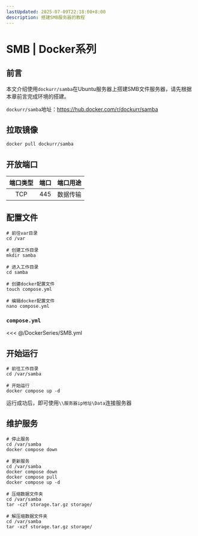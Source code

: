 ```yaml
---
lastUpdated: 2025-07-09T22:18:00+8:00
description: 搭建SMB服务器的教程
---
```


# SMB | Docker系列

## 前言

本文介绍使用`dockurr/samba`在Ubuntu服务器上搭建SMB文件服务器，请先根据本章前言完成环境的搭建。

`dockurr/samba`地址：<https://hub.docker.com/r/dockurr/samba>

## 拉取镜像

```bash
docker pull dockurr/samba
```

## 开放端口

| 端口类型 | 端口  | 端口用途 |
| :------: | :---: | :------: |
|   TCP    |  445  | 数据传输 |

## 配置文件

```shell
# 前往var目录
cd /var

# 创建工作目录
mkdir samba

# 进入工作目录
cd samba

# 创建docker配置文件
touch compose.yml

# 编辑docker配置文件
nano compose.yml
```

### `compose.yml`

<<< @/DockerSeries/SMB.yml

## 开始运行

```shell
# 前往工作目录
cd /var/samba

# 开始运行
docker compose up -d
```

运行成功后，即可使用`\\服务器ip地址\Data`连接服务器

## 维护服务

```shell
# 停止服务
cd /var/samba
docker compose down

# 更新服务
cd /var/samba
docker compose down
docker compose pull
docker compose up -d

# 压缩数据文件夹
cd /var/samba
tar -czf storage.tar.gz storage/

# 解压缩数据文件夹
cd /var/samba
tar -xzf storage.tar.gz storage/
```
